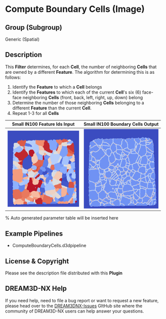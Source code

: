 # Compute Boundary Cells (Image)

## Group (Subgroup)

Generic (Spatial)

## Description

This **Filter** determines, for each **Cell**, the number of neighboring **Cells** that are owned by a different **Feature**.  The algorithm for determining this is as follows:

1. Identify the **Feature** to which a **Cell** belongs
2. Identify the **Features** to which each of the current **Cell**'s six (6) face-face neighboring **Cells** (front, back, left, right, up, down) belong
3. Determine the number of those neighboring **Cells** belonging to a different **Feature** than the current **Cell**.
4. Repeat 1-3 for all **Cells**

| Small IN100 Feature Ids Input | Small IN100 Boundary Cells Output |
|--|--|
| ![Feature Ids](Images/ComputeBoundaryCellsInput.png) | ![Boundary Cells](Images/ComputeBoundaryCellsOutput.png) |

% Auto generated parameter table will be inserted here

## Example Pipelines

+ ComputeBoundaryCells.d3dpipeline

## License & Copyright

Please see the description file distributed with this **Plugin**

## DREAM3D-NX Help

If you need help, need to file a bug report or want to request a new feature, please head over to the [DREAM3DNX-Issues](https://github.com/BlueQuartzSoftware/DREAM3DNX-Issues/discussions) GItHub site where the community of DREAM3D-NX users can help answer your questions.
